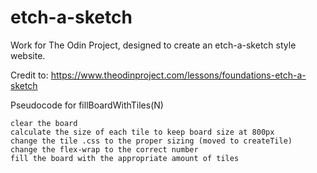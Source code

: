 # etch-a-sketch

Work for The Odin Project, designed to create an etch-a-sketch style website.

Credit to: https://www.theodinproject.com/lessons/foundations-etch-a-sketch

Pseudocode for fillBoardWithTiles(N)

    clear the board
    calculate the size of each tile to keep board size at 800px
    change the tile .css to the proper sizing (moved to createTile)
    change the flex-wrap to the correct number
    fill the board with the appropriate amount of tiles 